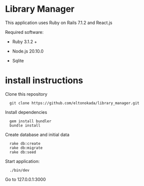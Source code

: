 # Library Manager

This application uses Ruby on Rails 7.1.2 and React.js

Required software:

* Ruby 3.1.2 +

* Node.js 20.10.0

* Sqlite

# install instructions
Clone this repository

```
  git clone https://github.com/eltonokada/library_manager.git
```

Install dependencies
```
  gem install bundler
  bundle install
```

Create database and initial data
```
  rake db:create
  rake db:migrate
  rake db:seed
```
Start application:

```
  ./bin/dev
```
Go to 127.0.0.1:3000



